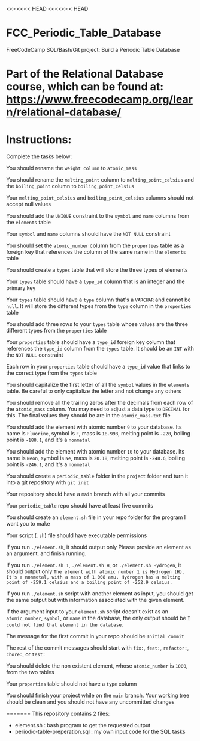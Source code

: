 <<<<<<< HEAD
<<<<<<< HEAD
# FCC_Periodic_Table_Database
FreeCodeCamp SQL/Bash/Git project: Build a Periodic Table Database

Part of the Relational Database course, which can be found at: https://www.freecodecamp.org/learn/relational-database/
=======
# Instructions:
Complete the tasks below:


You should rename the `weight column` to `atomic_mass`

You should rename the `melting_point` column to `melting_point_celsius` and the `boiling_point` column to `boiling_point_celsius`

Your `melting_point_celsius` and `boiling_point_celsius` columns should not accept null values

You should add the `UNIQUE` constraint to the `symbol` and `name` columns from the `elements` table

Your `symbol` and `name` columns should have the `NOT NULL` constraint

You should set the `atomic_number` column from the `properties` table as a foreign key that references the column of the same name in the `elements` table

You should create a `types` table that will store the three types of elements

Your `types` table should have a `type_id` column that is an integer and the primary key

Your `types` table should have a `type` column that's a `VARCHAR` and cannot be `null`. It will store the different types from the `type` column in the `properties` table

You should add three rows to your `types` table whose values are the three different types from the `properties` table

Your `properties` table should have a `type_id` foreign key column that references the `type_id` column from the `types` table. It should be an `INT` with the `NOT NULL` constraint

Each row in your `properties` table should have a `type_id` value that links to the correct type from the `types` table

You should capitalize the first letter of all the `symbol` values in the `elements` table. Be careful to only capitalize the letter and not change any others

You should remove all the trailing zeros after the decimals from each row of the `atomic_mass` column. You may need to adjust a data type to `DECIMAL` for this. The final values they should be are in the `atomic_mass.txt` file

You should add the element with atomic number `9` to your database. Its name is `Fluorine`, symbol is `F`, mass is `18.998`, melting point is `-220`, boiling point is `-188.1`, and it's a `nonmetal`

You should add the element with atomic number `10` to your database. Its name is `Neon`, symbol is `Ne`, mass is `20.18`, melting point is `-248.6`, boiling point is `-246.1`, and it's a `nonmetal`

You should create a `periodic_table` folder in the `project` folder and turn it into a git repository with `git init`

Your repository should have a `main` branch with all your commits

Your `periodic_table` repo should have at least five commits

You should create an `element.sh` file in your repo folder for the program I want you to make

Your script (`.sh`) file should have executable permissions

If you run `./element.sh`, it should output only Please provide an element as an argument. and finish running.

If you run `./element.sh 1`, `./element.sh H`, or `./element.sh Hydrogen`, it should output only `The element with atomic number 1 is Hydrogen (H). It's a nonmetal, with a mass of 1.008 amu. Hydrogen has a melting point of -259.1 celsius and a boiling point of -252.9 celsius.`

If you run `./element.sh` script with another element as input, you should get the same output but with information associated with the given element.

If the argument input to your `element.sh` script doesn't exist as an `atomic_number`, `symbol`, or `name` in the database, the only output should be `I could not find that element in the database`.

The message for the first commit in your repo should be `Initial commit`

The rest of the commit messages should start with `fix:`, `feat:`, `refactor:`, `chore:`, or `test:`

You should delete the non existent element, whose `atomic_number` is `1000`, from the two tables

Your `properties` table should not have a `type` column

You should finish your project while on the `main` branch. Your working tree should be clean and you should not have any uncommitted changes

=======
This repository contains 2 files:
- element.sh : bash program to get the requested output
- periodic-table-preperation.sql : my own input code for the SQL tasks
